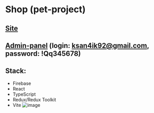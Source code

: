 # Shop (pet-project)
## [Site](https://best-pizza-sp.netlify.app/)
## [Admin-panel](https://best-pizza-sp-admin.netlify.app/login) (login: ksan4ik92@gmail.com, password: !Qq345678)
## Stack:
- Firebase
- React
- TypeScript
- Redux/Redux Toolkit
- Vite
![image](https://github.com/oksan4ik10/bestpizza/assets/53308901/ab610f3b-2c53-471c-b8e0-289936e7be47)

